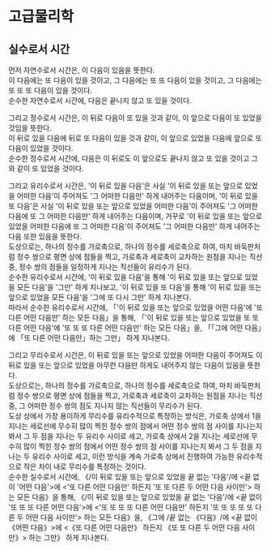 # 고급물리학
## 실수로서 시간
먼저 자연수로서 시간은, 이 다음이 있음을 뜻한다.  
이 다음에는 또 다음이 있을 것이고, 
그 다음에는 또 또 다음이 있을 것이고, 
그 다음에는 또 또 또 다음이 있을 것이다.  
순수한 자연수로서 시간에, 다음은 끝나지 않고 
또 있을 것이다.

그리고 정수로서 시간은, 이 뒤로 다음이 또 있을 것과 같이,
이 앞으로 다음이 또 있었을 것임을 뜻한다.  
이 뒤로 있을 다음에 뒤로 또 다음이 있을 것과 같이,
이 앞으로 있었을 다음에 앞으로 또 다음이 있었을 것이다.   
순수한 정수로서 시간에, 다음은 이 뒤로도 이 앞으로도 
끝나지 않고 또 있을 것이고 그와 같이 또 있었을 것이다.

그리고 유리수로서 시간은, '이 뒤로 있을 다음'은 사실 '이 뒤로 있을 또는 앞으로 있었을 어떠한 다음'이 주어져도 '그 어떠한 다음만' 하게 내어주는 다음이며, '이 뒤로 있을 또 다음'은 사실 '이 뒤로 있을 또는 앞으로 있었을 어떠한 다음'이 주어져도 '그 어떠한 다음에 또 그 어떠한 다음만' 하게 내어주는 다음이며, 거꾸로 '이 뒤로 있을 또는 앞으로 있었을 어떠한 다음에 또 그 어떠한 다음'이 주어져도 '그 어떠한 다음만' 하게 내어주는 다음 또한 있음을 뜻한다.  
도상으로는, 하나의 정수를 가로축으로, 하나의 정수를 세로축으로 하여, 마치 바둑판처럼 정수 쌍으로 평면 상에 점들을 찍고, 가로축과 세로축이 교차하는 원점을 지나는 직선 중, 정수 쌍의 점들을 일정하게 지나는 직선들이 유리수가 된다.  
순수한 유리수로서 시간에, '이 뒤로 있을 다음'을 통해 '이 뒤로 있을 또는 앞으로 있었을 모든 다음'을 '그만' 하게 지나보고, '이 뒤로 있을 또 다음'을 통해 '이 뒤로 있을 또는 앞으로 있었을 모든 다음'을 '그에 또 다시 그만' 하게 지나본다.  
따라서 순수한 유리수로서 시간에, 「'이 뒤로 있을 또는 앞으로 있었을 어떤 다음'에 '또 다른 어떤 다음만' 하는 모든 다음」을 통해, 「'이 뒤로 있을 또는 앞으로 있었을 또 또 다른 어떤 다음'에 '또 또 또 다른 어떤 다음만' 하는 모든 다음」을, 「「그에 어떤 다음」에 「또 다른 어떤 다음만」하는 그만」 하게 지나본다.

그리고 무리수로서 시간은, 이 뒤로 있을 또는 앞으로 있었을 어떠한 다음이 주어져도 이 뒤로 있을 또는 앞으로 있었을 아무런 다음만 하게도 내어주지 않는 다음이 있음을 뜻한다.  
도상으로는, 하나의 정수를 가로축으로, 하나의 정수를 세로축으로 하여, 마치 바둑판처럼 정수 쌍으로 평면 상에 점들을 찍고, 가로축과 세로축이 교차하는 원점을 지나는 직선 중, 그 어떠한 정수 쌍의 점도 지나지 않는 직선들이 무리수가 된다.  
도상 상에서 가장 용이하게 무리수를 유리수적으로 특정하는 방식은, 가로축 상에서 1을 지나는 세로선에 무수히 많이 찍힌 정수 쌍의 점에서 어떤 정수 쌍의 점 사이를 지나는지 봐서 그 두 점을 지나는 두 유리수 사이로 세고, 가로축 상에서 2을 지나는 세로선에 무수히 많이 찍힌 정수 쌍의 점에서 어떤 정수 쌍의 점 사이를 지나는지 봐서 그 두 점을 지나는 두 유리수 사이로 세고, 이런 방식을 계속 가로축 상에서 진행하여 가능한 유리수적으로 작은 차이 내로 무리수를 특정하는 것이다.  
순수한 실수로서 시간에, 《/이 뒤로 있을 또는 앞으로 있었을 끝 없는 '다음'/에 <끝 없이 '어떤 다음'>에 <'또 다른 어떤 다음만' 하든지 '또 또 다른 두 어떤 다음 사이만'> 하는 모든 다음》을 통해, 《/이 뒤로 있을 또는 앞으로 있었을 끝 없는 '다음'/에 <끝 없이 '또 또 또 다른 어떤 다음'>에 <'또 또 또 또 다른 어떤 다음만' 하든지 '또 또 또 또 또 다른 두 어떤 다음 사이만'> 하는 모든 다음》을, 《그에 /끝 없는 《다음》/에 <끝 없이 《어떤 다음》>에 <《또 다른 어떤 다음만》 하든지 《또 또 다른 두 어떤 다음 사이만》> 하는 그만》 하게 지나본다.
